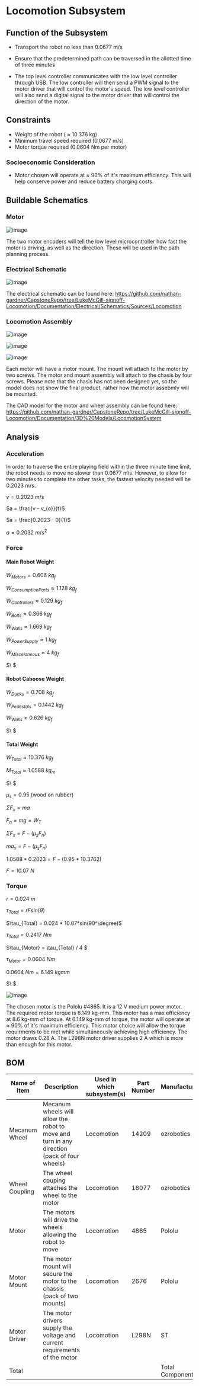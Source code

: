 # Locomotion Subsystem
## Function of the Subsystem
- Transport the robot no less than 0.0677 m/s

- Ensure that the predetermined path can be traversed in the allotted time of three minutes

- The top level controller communicates with the low level controller through USB. The low controller will then send a PWM signal to the motor driver that will control the motor's speed. The low level controller will also send a digital signal to the motor driver that will control the direction of the motor.

## Constraints
- Weight of the robot ( $\approx$ 10.376 kg)
- Minimum travel speed required (0.0677 m/s)
- Motor torque required (0.0604 Nm per motor)

### Socioeconomic Consideration
- Motor chosen will operate at $\approx$ 90% of it's maximum efficiency. This will help conserve power and reduce battery charging costs.

## Buildable Schematics

### Motor
![image](https://user-images.githubusercontent.com/112428353/203175771-01a94bf9-d55d-4ecd-9e12-75bcc7caf23c.png)

The two motor encoders will tell the low level microcontroller how fast the motor is driving, as well as the direction. These will be used in the path planning process.

### Electrical Schematic
![image](https://github.com/nathan-gardner/CapstoneRepo/blob/LukeMcGill-signoff-Locomotion/Documentation/Images/LocomotionSystem/locomotion_schematic.jpg)

The electrical schematic can be found here:
https://github.com/nathan-gardner/CapstoneRepo/tree/LukeMcGill-signoff-Locomotion/Documentation/Electrical/Schematics/Sources/Locomotion

### Locomotion Assembly
![image](https://github.com/nathan-gardner/CapstoneRepo/blob/LukeMcGill-signoff-Locomotion/Documentation/Images/LocomotionSystem/assembly_side_view.jpg)

![image](https://github.com/nathan-gardner/CapstoneRepo/blob/LukeMcGill-signoff-Locomotion/Documentation/Images/LocomotionSystem/locomotion_top_view.png)

![image](https://github.com/nathan-gardner/CapstoneRepo/blob/LukeMcGill-signoff-Locomotion/Documentation/Images/LocomotionSystem/locomotion_whole_view.png)

Each motor will have a motor mount. The mount will attach to the motor by two screws. The motor and mount assembly will attach to the chasis by four screws. Please note that the chasis has not been designed yet, so the model does not show the final product, rather how the motor assebmly will be mounted.

The CAD model for the motor and wheel assembly can be found here:
https://github.com/nathan-gardner/CapstoneRepo/tree/LukeMcGill-signoff-Locomotion/Documentation/3D%20Models/LocomotionSystem


## Analysis
### Acceleration

In order to traverse the entire playing field within the three minute time limit, the robot needs to move no slower than 0.0677 m\s. However, to allow for two minutes to complete the other tasks, the fastest velocity needed will be 0.2023 m/s.

$v = 0.2023\ m/s$ 

$a = \frac{v - v_{o}}{t}$

$a = \frac{0.2023 - 0}{1}$

$a = 0.2032\ m/s^2$

### Force
#### Main Robot Weight
$W_{Motors} = 0.606\ kg_f$

$W_{ConsumptionParts} \approx  1.128\ kg_f$

$W_{Controllers} \approx 0.129\ kg_f$

$W_{Bolts} \approx 0.366\ kg_f$

$W_{Walls} \approx 1.669\ kg_f$

$W_{Power Supply} \approx 1\ kg_f$

$W_{Miscelaneous} \approx 4\ kg_f$

$\ $

#### Robot Caboose Weight
$W_{Ducks} = 0.708\ kg_f$

$W_{Pedestals} = 0.1442\ kg_f$

$W_{Walls} \approx 0.626\ kg_f$

$\ $

#### Total Weight

$W_{Total} \approx 10.376\ kg_f$

$M_{Total} \approx 1.0588\ kg_m$

$\ $

$\mu_{s} = 0.95$ (wood on rubber)

$\Sigma F_x = ma$

$F_n = mg = W_T$

$\Sigma F_x = F - (\mu_{s}F_n)$

$ma_x = F - (\mu_{s}F_n)$

$1.0588 * 0.2023 = F - (0.95 * 10.3762)$

$F = 10.07\ N$

### Torque
$r = 0.024\ m$

$\tau_{Total} = rFsin(\theta)$

$\tau_{Total} = 0.024 * 10.07*sin(90^\degree)$

$\tau_{Total} = 0.2417\ Nm$

$\tau_{Motor} = \tau_{Total} / 4 $

$\tau_{Motor} = 0.0604 \ Nm$

$0.0604\ Nm = 6.149\ kgmm$

$\ $

![image](https://user-images.githubusercontent.com/112428353/203174595-19bb7e9c-7a0c-4a4a-93ec-1e5f7feb3a6f.png)

The chosen motor is the Pololu #4865. It is a 12 V medium power motor. The required motor torque is 6.149 kg-mm. This motor has a max efficiency at 8.6 kg-mm of torque. At 6.149 kg-mm of torque, the motor will operate at $\approx$ 90% of it's maximum efficiency. This motor choice will allow the torque requirments to be met while simultaneously achieving high efficiency. The motor draws 0.28 A. The L298N motor driver supplies 2 A which is more than enough for this motor.

## BOM
| Name of Item   | Description                                                                                 | Used in which subsystem(s) | Part Number | Manufacturer     | Quantity | Price      | Total  |
|----------------|---------------------------------------------------------------------------------------------|----------------------------|-------------|------------------|----------|------------|--------|
| Mecanum Wheel  | Mecanum wheels will allow the robot to move and turn in any direction (pack of four wheels) | Locomotion                 | 14209       | ozrobotics       | 1        | 41.48      | 41.48  |
| Wheel Coupling | The wheel couping attaches the wheel to the motor                                           | Locomotion                 | 18077       | ozrobotics       | 4        | 2.34       | 9.36   |
| Motor          | The motors will drive the wheels allowing the robot to move                                 | Locomotion                 | 4865        | Pololu           | 4        | 49.95      | 199.8  |
| Motor Mount    | The motor mount will secure the motor to the chassis (pack of two mounts)                   | Locomotion                 | 2676        | Pololu           | 2        | 7.95       | 15.9   |
| Motor Driver   | The motor drivers supply the voltage and current requirements of the motor                  | Locomotion                 | L298N       | ST               | 2        | 7.41       | 14.82  |
| Total          |                                                                                             |                            |             | Total Components | 13       | Total Cost | 281.36 |


